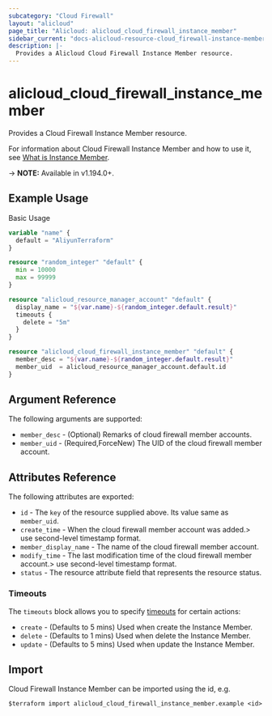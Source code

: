 ```yaml
---
subcategory: "Cloud Firewall"
layout: "alicloud"
page_title: "Alicloud: alicloud_cloud_firewall_instance_member"
sidebar_current: "docs-alicloud-resource-cloud_firewall-instance-member"
description: |-
  Provides a Alicloud Cloud Firewall Instance Member resource.
---
```


# alicloud_cloud_firewall_instance_member

Provides a Cloud Firewall Instance Member resource.

For information about Cloud Firewall Instance Member and how to use it, see [What is Instance Member](https://www.alibabacloud.com/help/en/server-load-balancer/latest/createloadbalancer).

-> **NOTE:** Available in v1.194.0+.

## Example Usage

Basic Usage

```terraform
variable "name" {
  default = "AliyunTerraform"
}

resource "random_integer" "default" {
  min = 10000
  max = 99999
}

resource "alicloud_resource_manager_account" "default" {
  display_name = "${var.name}-${random_integer.default.result}"
  timeouts {
    delete = "5m"
  }
}

resource "alicloud_cloud_firewall_instance_member" "default" {
  member_desc = "${var.name}-${random_integer.default.result}"
  member_uid  = alicloud_resource_manager_account.default.id
}
```

## Argument Reference

The following arguments are supported:
* `member_desc` - (Optional) Remarks of cloud firewall member accounts.
* `member_uid` - (Required,ForceNew) The UID of the cloud firewall member account.



## Attributes Reference

The following attributes are exported:
* `id` - The `key` of the resource supplied above. Its value same as `member_uid`.
* `create_time` - When the cloud firewall member account was added.> use second-level timestamp format.
* `member_display_name` - The name of the cloud firewall member account.
* `modify_time` - The last modification time of the cloud firewall member account.> use second-level timestamp format.
* `status` - The resource attribute field that represents the resource status.

### Timeouts

The `timeouts` block allows you to specify [timeouts](https://www.terraform.io/docs/configuration-0-11/resources.html#timeouts) for certain actions:
* `create` - (Defaults to 5 mins) Used when create the Instance Member.
* `delete` - (Defaults to 1 mins) Used when delete the Instance Member.
* `update` - (Defaults to 5 mins) Used when update the Instance Member.

## Import

Cloud Firewall Instance Member can be imported using the id, e.g.

```shell
$terraform import alicloud_cloud_firewall_instance_member.example <id>
```